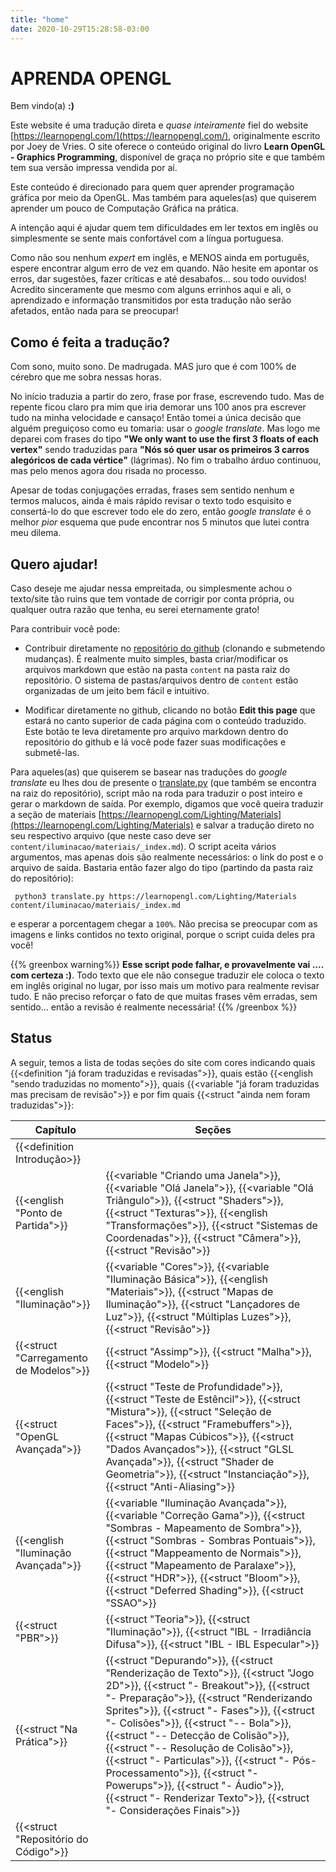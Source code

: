 ```yaml
---
title: "home"
date: 2020-10-29T15:28:58-03:00
---
```


# APRENDA OPENGL

Bem vindo(a) **:)**

Este website é uma tradução direta e _quase inteiramente_ fiel do website [https://learnopengl.com/](https://learnopengl.com/), originalmente escrito por Joey de Vries. O site oferece o conteúdo original do livro **Learn OpenGL - Graphics Programming**, disponível de graça no próprio site e que também tem sua versão impressa vendida por aí.

Este conteúdo é direcionado para quem quer aprender programação gráfica por meio da OpenGL. Mas também para aqueles(as) que quiserem aprender um pouco de Computação Gráfica na prática.

A intenção aqui é ajudar quem tem dificuldades em ler textos em inglês ou simplesmente se sente mais confortável com a língua portuguesa. 

Como não sou nenhum _expert_ em inglês, e MENOS ainda em português, espere encontrar algum erro de vez em quando. Não hesite em apontar os erros, dar sugestões, fazer críticas e até desabafos... sou todo ouvidos! Acredito sinceramente que mesmo com alguns errinhos aqui e ali, o aprendizado e informação transmitidos por esta tradução não serão afetados, então nada para se preocupar! 

## Como é feita a tradução?

Com sono, muito sono. De madrugada. MAS juro que é com 100% de cérebro que me sobra nessas horas.

No início traduzia a partir do zero, frase por frase, escrevendo tudo. Mas de repente ficou claro pra mim que iria demorar uns 100 anos pra escrever tudo na minha velocidade e cansaço! Então tomei a única decisão que alguém preguiçoso como eu tomaria: usar o 
_google translate_. Mas logo me deparei com frases do tipo **"We only want to use the first 3 floats of each vertex"** sendo traduzidas para 
**"Nós só quer usar os primeiros 3 carros alegóricos de cada vértice"** (lágrimas). No fim o trabalho árduo continuou, mas pelo menos agora dou risada no processo. 

Apesar de todas conjugações erradas, frases sem sentido nenhum e termos malucos, ainda é mais rápido revisar o texto todo esquisito e consertá-lo do que escrever todo ele do zero, então _google translate_ é o melhor _pior_ esquema que pude encontrar nos 5 minutos que lutei contra meu dilema.

## Quero ajudar!

Caso deseje me ajudar nessa empreitada, ou simplesmente achou o texto/site tão ruins que tem vontade de corrigir por conta própria, ou qualquer outra razão que tenha, eu serei eternamente grato! 

Para contribuir você pode:

* Contribuir diretamente no [repositório do github](https://github.com/filipecn/aprendaopengl) (clonando e submetendo mudanças). É realmente muito simples, basta criar/modificar os arquivos markdown que estão na pasta `content` na pasta raiz do repositório. O sistema de pastas/arquivos dentro de `content` estão organizadas de um jeito bem fácil e intuitivo.

* Modificar diretamente no github, clicando no botão **Edit this page** que estará no canto superior de cada página com o conteúdo traduzido. Este botão te leva diretamente pro arquivo markdown dentro do repositório do github e lá você pode fazer suas modificações e submetê-las.

Para aqueles(as) que quiserem se basear nas traduções do _google translate_ eu lhes dou de presente o [translate.py](https://github.com/filipecn/aprendaopengl/blob/main/translate.py) (que também se encontra na raiz do repositório), script mão na roda para traduzir o post inteiro e gerar o markdown de saída. Por exemplo, digamos que você queira traduzir a seção de materiais [https://learnopengl.com/Lighting/Materials](https://learnopengl.com/Lighting/Materials) e salvar a tradução direto no seu respectivo arquivo (que neste caso deve ser `content/iluminacao/materiais/_index.md`). O script aceita vários argumentos, mas apenas dois são realmente necessários: o link do post e o arquivo de saída. Bastaria então fazer algo do tipo (partindo da pasta raiz do repositório):

``` shell
 python3 translate.py https://learnopengl.com/Lighting/Materials content/iluminacao/materiais/_index.md
```
e esperar a porcentagem chegar a `100%`. Não precisa se preocupar com as imagens e links contidos no texto original, porque o script cuida deles pra você!

{{% greenbox warning%}}
**Esse script pode falhar, e provavelmente vai .... com certeza :)**. Todo texto que ele não consegue traduzir ele coloca o texto em inglês original no lugar, por isso mais um motivo para realmente revisar tudo. E não preciso reforçar o fato de que muitas frases vêm erradas, sem sentido... então a revisão é realmente necessária!
{{% /greenbox %}}

## Status

A seguir, temos a lista de todas seções do site com cores indicando quais {{<definition "já foram traduzidas e revisadas">}}, quais estão {{<english "sendo traduzidas no momento">}}, quais {{<variable "já foram traduzidas mas precisam de revisão">}} e por fim quais {{<struct "ainda nem foram traduzidas">}}:

|Capítulo|Seções|
|---|--------|
|{{<definition Introdução>}} | |
|{{<english "Ponto de Partida">}} | {{<variable "Criando uma Janela">}}, {{<variable "Olá Janela">}}, {{<variable "Olá Triângulo">}}, {{<struct "Shaders">}}, {{<struct "Texturas">}}, {{<english "Transformações">}}, {{<struct "Sistemas de Coordenadas">}}, {{<struct "Câmera">}}, {{<struct "Revisão">}} |
|{{<english "Iluminação">}} | {{<variable "Cores">}}, {{<variable "Iluminação Básica">}}, {{<english "Materiais">}}, {{<struct "Mapas de Iluminação">}}, {{<struct "Lançadores de Luz">}}, {{<struct "Múltiplas Luzes">}}, {{<struct "Revisão">}} |
|{{<struct "Carregamento de Modelos">}} | {{<struct "Assimp">}}, {{<struct "Malha">}}, {{<struct "Modelo">}} |
|{{<struct "OpenGL Avançada">}} | {{<struct "Teste de Profundidade">}}, {{<struct "Teste de Estêncil">}}, {{<struct "Mistura">}}, {{<struct "Seleção de Faces">}}, {{<struct "Framebuffers">}}, {{<struct "Mapas Cúbicos">}}, {{<struct "Dados Avançados">}}, {{<struct "GLSL Avançada">}}, {{<struct "Shader de Geometria">}}, {{<struct "Instanciação">}}, {{<struct "Anti-Aliasing">}} |
|{{<english "Iluminação Avançada">}} | {{<variable "Iluminação Avançada">}}, {{<variable "Correção Gama">}}, {{<struct "Sombras - Mapeamento de Sombra">}}, {{<struct "Sombras - Sombras Pontuais">}}, {{<struct "Mappeamento de Normais">}}, {{<struct "Mapeamento de Paralaxe">}}, {{<struct "HDR">}}, {{<struct "Bloom">}}, {{<struct "Deferred Shading">}}, {{<struct "SSAO">}} |
|{{<struct "PBR">}} | {{<struct "Teoria">}}, {{<struct "Iluminação">}}, {{<struct "IBL - Irradiância Difusa">}}, {{<struct "IBL - IBL Especular">}} |
|{{<struct "Na Prática">}} | {{<struct "Depurando">}}, {{<struct "Renderização de Texto">}}, {{<struct "Jogo 2D">}}, {{<struct "- Breakout">}}, {{<struct "- Preparação">}}, {{<struct "Renderizando Sprites">}}, {{<struct "- Fases">}}, {{<struct "- Colisões">}}, {{<struct "-- Bola">}}, {{<struct "-- Detecção de Colisão">}}, {{<struct "-- Resolução de Colisão">}}, {{<struct "- Particulas">}}, {{<struct "- Pós-Processamento">}}, {{<struct "- Powerups">}}, {{<struct "- Áudio">}}, {{<struct "- Renderizar Texto">}}, {{<struct "- Considerações Finais">}} |
|{{<struct "Repositório do Código">}} | |



